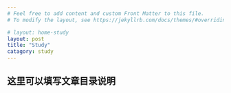 ```yaml
---
# Feel free to add content and custom Front Matter to this file.
# To modify the layout, see https://jekyllrb.com/docs/themes/#overriding-theme-defaults

# layout: home-study
layout: post
title: "Study"
catagory: study
---
```


## 这里可以填写文章目录说明